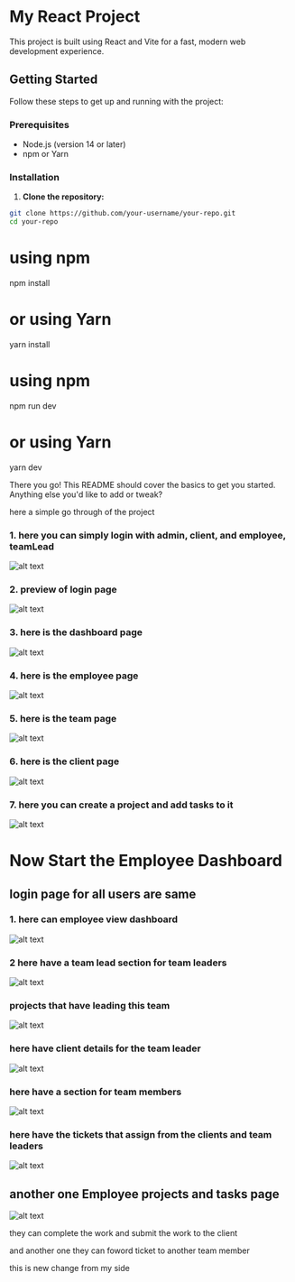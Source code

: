 # My React Project

This project is built using React and Vite for a fast, modern web development experience.

## Getting Started

Follow these steps to get up and running with the project:

### Prerequisites

- Node.js (version 14 or later)
- npm or Yarn

### Installation

1. **Clone the repository:**

```bash
git clone https://github.com/your-username/your-repo.git
cd your-repo
```



# using npm
npm install

# or using Yarn
yarn install



# using npm
npm run dev

# or using Yarn
yarn dev





There you go! This README should cover the basics to get you started. Anything else you'd like to add or tweak?



here a simple go through of the project

### 1. here you can simply login with admin, client, and employee, teamLead


![alt text](image.png)


### 2. preview of login page

![alt text](image-1.png)



### 3. here is the dashboard page

![alt text](image-2.png)


### 4. here is the employee page
![alt text](image-3.png)


### 5. here is the team page

![alt text](image-4.png)

### 6. here is the client page
![alt text](image-5.png)

### 7. here you can create a project and add tasks to it

![alt text](image-6.png)




# Now Start the Employee Dashboard

## login page for all users are same


### 1. here can employee view dashboard
![alt text](image-7.png)

### 2 here have a team lead section for team leaders 

![alt text](image-8.png)

### projects that have leading this team

![alt text](image-9.png)

### here have client details for the team leader

![alt text](image-10.png)

### here have a section for team members

![alt text](image-11.png)


### here have the tickets that assign from the clients and team leaders 

![alt text](image-12.png)


## another one Employee projects and tasks page

![alt text](image-13.png)

they can complete the work and submit the work to the client

and another one they can foword ticket to another team member 


this is new change from my side 